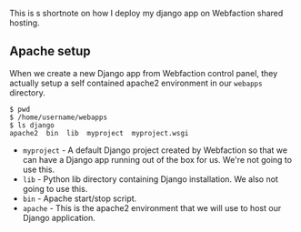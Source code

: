 This is s shortnote on how I deploy my django app on Webfaction shared hosting.

## Apache setup
When we create a new Django app from Webfaction control panel, they actually setup a self contained apache2 environment in our `webapps` directory.

```console
$ pwd
$ /home/username/webapps
$ ls django
apache2  bin  lib  myproject  myproject.wsgi
```

* `myproject` - A default Django project created by Webfaction so that we can have a Django app running out of the box for us. We're not going to use this.
* `lib` - Python lib directory containing Django installation. We also not going to use this.
* `bin` - Apache start/stop script.
* `apache` - This is the apache2 environment that we will use to host our Django application.